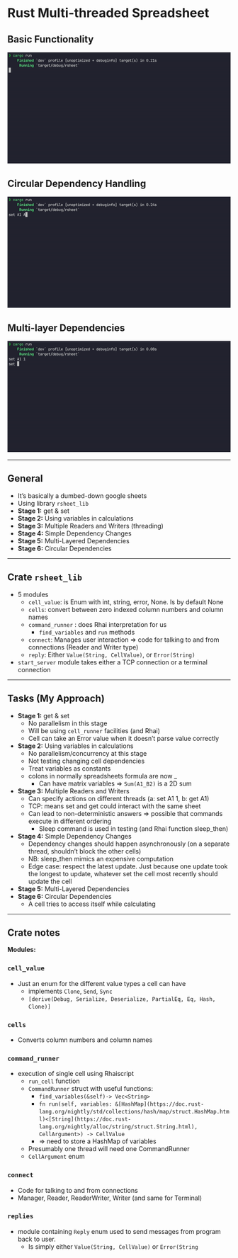 # Rust Multi-threaded Spreadsheet

## Basic Functionality

![basic_function.gif](img/basic_function.gif)

## Circular Dependency Handling

![circular_dependencies.gif](img/circular_dependencies.gif)

## Multi-layer Dependencies

![multilayer_dependencies.gif](img/multilayer_dependencies.gif)

---

## General

- It’s basically a dumbed-down google sheets
- Using library `rsheet_lib`
- **Stage 1:** get & set
- **Stage 2:** Using variables in calculations
- **Stage 3:** Multiple Readers and Writers (threading)
- **Stage 4:** Simple Dependency Changes
- **Stage 5:** Multi-Layered Dependencies
- **Stage 6:** Circular Dependencies

---

## Crate `rsheet_lib`

- 5 modules
    - `cell_value`: is Enum with int,  string, error, None. Is by default None
    - `cells`: convert between zero indexed column numbers and column names
    - `command_runner` : does Rhai interpretation for us
        - `find_variables` and `run` methods
    - `connect`: Manages user interaction ⇒ code for talking to and from connections (Reader and Writer type)
    - `reply`: Either `Value(String, CellValue)`, or `Error(String)`
- `start_server` module takes either a TCP connection or a terminal connection

---

## Tasks (My Approach)

- **Stage 1:** get & set
    - No parallelism in this stage
    - Will be using `cell_runner` facilities (and Rhai)
    - Cell can take an Error value when it doesn’t parse value correctly
- **Stage 2:** Using variables in calculations
    - No parallelism/concurrency at this stage
    - Not testing changing cell dependencies
    - Treat variables as constants
    - colons in normally spreadsheets formula are now _
        - Can have matrix variables ⇒ `Sum(A1_B2)` is a 2D sum
- **Stage 3:** Multiple Readers and Writers
    - Can specify actions on different threads (a: set A1 1, b: get A1)
    - TCP: means set and get could interact with the same sheet
    - Can lead to non-deterministic answers ⇒ possible that commands execute in different ordering
        - Sleep command is used in testing (and Rhai function sleep_then)
- **Stage 4:** Simple Dependency Changes
    - Dependency changes should happen asynchronously (on a separate thread, shouldn’t block the other cells)
    - NB: sleep_then mimics an expensive computation
    - Edge case: respect the latest update. Just because one update took the longest to update, whatever set the cell most recently should update the cell
- **Stage 5:** Multi-Layered Dependencies
- **Stage 6:** Circular Dependencies
    - A cell tries to access itself while calculating

---

## Crate notes

**Modules:**

### `cell_value`

- Just an enum for the different value types a cell can have
    - implements `Clone`, `Send`, `Sync`
    - `[derive(Debug, Serialize, Deserialize, PartialEq, Eq, Hash, Clone)]`

### `cells`

- Converts column numbers and column names

### `command_runner`

- execution of single cell using Rhaiscript
    - `run_cell` function
    - `CommandRunner` struct with useful functions:
        - `find_variables(&self)-> Vec<String>`
        - `fn run(self, variables: &[HashMap](https://doc.rust-lang.org/nightly/std/collections/hash/map/struct.HashMap.html)<[String](https://doc.rust-lang.org/nightly/alloc/string/struct.String.html), CellArgument>) -> CellValue`
        - ⇒ need to store a HashMap of variables
    - Presumably one thread will need one CommandRunner
    - `CellArgument` enum

### `connect`

- Code for talking to and from connections
- Manager, Reader, ReaderWriter, Writer (and same for Terminal)

### `replies`

- module containing `Reply` enum used to send messages from program back to user.
    - Is simply either `Value(String, CellValue)` or `Error(String`
